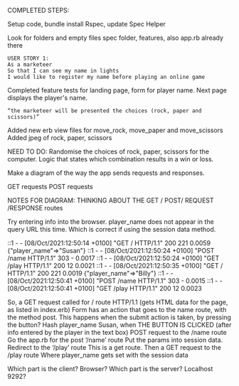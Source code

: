 COMPLETED STEPS:

Setup code, bundle install
Rspec, update Spec Helper

Look for folders and empty files
spec folder, features, also app.rb already there

```
USER STORY 1:
As a marketeer
So that I can see my name in lights
I would like to register my name before playing an online game
```

Completed feature tests for landing page, form for player name.
Next page displays the player's name.

```
“the marketeer will be presented the choices (rock, paper and scissors)”
```

Added new erb view files for move_rock, move_paper and move_scissors
Added jpeg of rock, paper, scissors


NEED TO DO:
Randomise the choices of rock, paper, scissors for the computer.
Logic that states which combination results in a win or loss.

Make a diagram of the way the app sends requests and responses.

GET requests
POST requests

NOTES FOR DIAGRAM:
THINKING ABOUT THE GET / POST/ REQUEST /RESPONSE routes

Try entering info into the browser. player_name does not appear in the query URL this time. Which is correct if using the session data method.

::1 - - [08/Oct/2021:12:50:14 +0100] "GET / HTTP/1.1" 200 221 0.0059
{"player_name"=>"Susan"}
::1 - - [08/Oct/2021:12:50:24 +0100] "POST /name HTTP/1.1" 303 - 0.0017
::1 - - [08/Oct/2021:12:50:24 +0100] "GET /play HTTP/1.1" 200 12 0.0021
::1 - - [08/Oct/2021:12:50:35 +0100] "GET / HTTP/1.1" 200 221 0.0019
{"player_name"=>"Billy"}
::1 - - [08/Oct/2021:12:50:41 +0100] "POST /name HTTP/1.1" 303 - 0.0015
::1 - - [08/Oct/2021:12:50:41 +0100] "GET /play HTTP/1.1" 200 12 0.0023

So, a GET request called for / route  HTTP/1.1 (gets HTML data for the page, as listed in index.erb)
Form has an action that goes to the name route, with the method post. This happens when the submit action is taken, by pressing the button? 
Hash player_name Susan, when THE BUTTON IS CLICKED (after info entered by the player in the text box)
POST request to the /name route 
Go the app.rb for the post ‘/name’ route
Put the params into session data. Redirect to the ‘/play’ route
This is a get route.
Then a GET request to the /play route
Where player_name gets set with the session data

Which part is the client? Browser?
Which part is the server? Localhost 9292?
